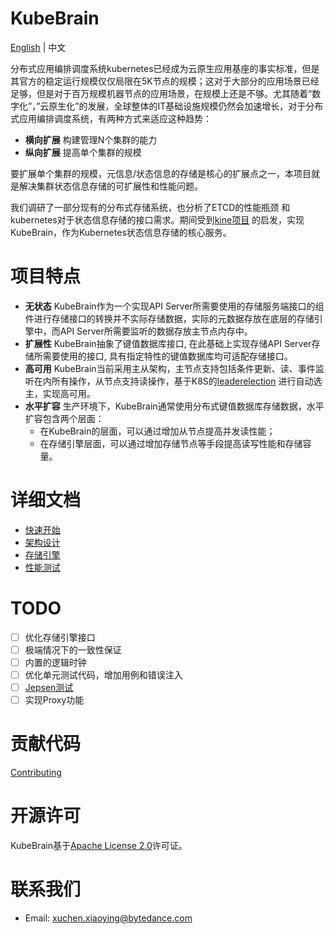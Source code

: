 # KubeBrain

[English](README.md) | 中文

分布式应用编排调度系统kubernetes已经成为云原生应用基座的事实标准，但是其官方的稳定运行规模仅仅局限在5K节点的规模；这对于大部分的应用场景已经足够，但是对于百万规模机器节点的应用场景，在规模上还是不够。尤其随着“数字化”，”云原生化”的发展，全球整体的IT基础设施规模仍然会加速增长，对于分布式应用编排调度系统，有两种方式来适应这种趋势：

- **横向扩展** 构建管理N个集群的能力
- **纵向扩展** 提高单个集群的规模

要扩展单个集群的规模，元信息/状态信息的存储是核心的扩展点之一，本项目就是解决集群状态信息存储的可扩展性和性能问题。

我们调研了一部分现有的分布式存储系统，也分析了ETCD的性能瓶颈 和kubernetes对于状态信息存储的接口需求。期间受到[kine项目](https://github.com/k3s-io/kine) 的启发，实现KubeBrain，作为Kubernetes状态信息存储的核心服务。

# 项目特点

- **无状态**
  KubeBrain作为一个实现API Server所需要使用的存储服务端接口的组件进行存储接口的转换并不实际存储数据，实际的元数据存放在底层的存储引擎中，而API Server所需要监听的数据存放主节点内存中。
- **扩展性**
  KubeBrain抽象了键值数据库接口, 在此基础上实现存储API Server存储所需要使用的接口, 具有指定特性的键值数据库均可适配存储接口。
- **高可用**
  KubeBrain当前采用主从架构，主节点支持包括条件更新、读、事件监听在内所有操作，从节点支持读操作，基于K8S的[leaderelection](https://github.com/kubernetes/client-go/tree/master/tools/leaderelection)
  进行自动选主，实现高可用。
- **水平扩容**
  生产环境下，KubeBrain通常使用分布式键值数据库存储数据，水平扩容包含两个层面：
    - 在KubeBrain的层面，可以通过增加从节点提高并发读性能；
    - 在存储引擎层面，可以通过增加存储节点等手段提高读写性能和存储容量。

# 详细文档

- [快速开始](./docs/quick_start_cn.md)
- [架构设计](./docs/design_in_detail_cn.md)
- [存储引擎](./docs/storage_engine_cn.md)
- [性能测试](./docs/benchmark_cn.md)

# TODO

- [ ] 优化存储引擎接口
- [ ] 极端情况下的一致性保证
- [ ] 内置的逻辑时钟
- [ ] 优化单元测试代码，增加用例和错误注入
- [ ] [Jepsen测试](https://jepsen.io/)
- [ ] 实现Proxy功能

# 贡献代码

[Contributing](CONTRIBUTING.md)

# 开源许可

KubeBrain基于[Apache License 2.0](LICENSE)许可证。

# 联系我们

- Email: [xuchen.xiaoying@bytedance.com](xuchen.xiaoying@bytedance.com)
